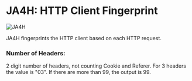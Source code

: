 # JA4H: HTTP Client Fingerprint

![JA4H](./JA4H.png)

JA4H fingerprints the HTTP client based on each HTTP request.

### Number of Headers:
2 digit number of headers, not counting Cookie and Referer. For 3 headers the value is "03".
If there are more than 99, the output is 99.
